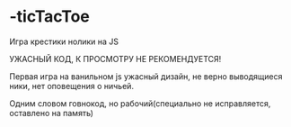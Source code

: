 # -ticTacToe
Игра крестики нолики на JS

УЖАСНЫЙ КОД, К ПРОСМОТРУ НЕ РЕКОМЕНДУЕТСЯ!

Первая игра на ванильном js ужасный дизайн, не верно выводящиеся ники, нет оповещения о ничьей.

Одним словом говнокод, но рабочий(специально не исправляется, оставлено на память)
